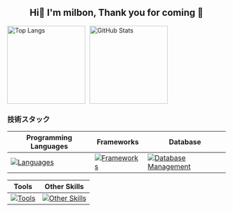 <h2 align="center">
  <strong>Hi👋 I'm milbon, Thank you for coming 🚀</strong>
</h2>

<div align="left" style="display: flex; align-items: flex-start;">
  <img
    src="https://github-readme-stats.vercel.app/api/top-langs?username=milbon-milbon&show_icons=true&locale=en&layout=compact"
    alt="Top Langs"
    style="margin-right: 10px; height: 180px;"
  />
  <img
    src="https://github-readme-stats.vercel.app/api?username=milbon-milbon&show_icons=true&locale=en"
    alt="GitHub Stats"
    style="height: 180px;"
  />
</div>

### 技術スタック
**Programming Languages** | **Frameworks** | **Database**
--- | --- | ---
[![Languages](https://skillicons.dev/icons?i=js,ts,html,css,py)](https://skillicons.dev) | [![Frameworks](https://skillicons.dev/icons?i=react,nextjs,express,flask,fastapi)](https://skillicons.dev) | [![Database Management](https://skillicons.dev/icons?i=mysql,postgres)](https://skillicons.dev)

**Tools** | **Other Skills**
--- | ---
[![Tools](https://skillicons.dev/icons?i=firebase,mui,axios,eslint,prisma,jest,docker,github,prettier,tailwindcss,multer)](https://skillicons.dev) | [![Other Skills](https://skillicons.dev/icons?i=aws,git)](https://skillicons.dev)






<!--![GitHub Streak](https://github-readme-streak-stats.herokuapp.com/?user=milbon-milbon)-->


<!--
**milbon-milbon/milbon-milbon** is a ✨ _special_ ✨ repository because its `README.md` (this file) appears on your GitHub profile.

Here are some ideas to get you started:

- 🔭 I’m currently working on ...
- 🌱 I’m currently learning ...
- 👯 I’m looking to collaborate on ...
- 🤔 I’m looking for help with ...
- 💬 Ask me about ...
- 📫 How to reach me: ...
- 😄 Pronouns: ...
- ⚡ Fun fact: ...
-->
